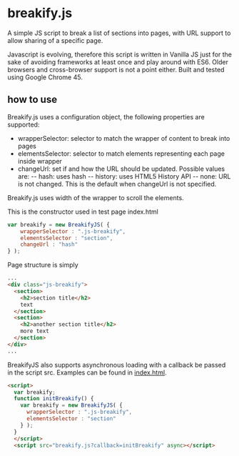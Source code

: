# breakify.js
A simple JS script to break a list of sections into pages, with URL support to allow sharing of a specific page.

Javascript is evolving, therefore this script is written in Vanilla JS just for the sake of avoiding frameworks at least once and play around with ES6. Older browsers and cross-browser support is not a point either. Built and tested using Google Chrome 45.

## how to use
Breakify.js uses a configuration object, the following properties are supported:
- wrapperSelector: selector to match the wrapper of content to break into pages
- elementsSelector: selector to match elements representing each page inside wrapper
- changeUrl: set if and how the URL should be updated. Possible values are:
-- hash: uses hash
-- history: uses HTML5 History API
-- none: URL is not changed. This is the default when changeUrl is not specified.

Breakify.js uses width of the wrapper to scroll the elements.

This is the constructor used in test page index.html
```javascript
var breakify = new BreakifyJS( { 
	wrapperSelector : ".js-breakify", 
	elementsSelector : "section",
	changeUrl : "hash"
} );
```
Page structure is simply
```html
...
<div class="js-breakify">
  <section>
    <h2>section title</h2>
    text
  </section>
  <section>
    <h2>another section title</h2>
    more text
  </section>
</div>
...
```
BreakifyJS also supports asynchronous loading with a callback be passed in the script src.
Examples can be found in [index.html](index.html).
```HTML
<script>
  var breakify;
  function initBreakify() {
  	var breakify = new BreakifyJS( { 
  	  wrapperSelector : ".js-breakify", 
  	  elementsSelector : "section" 
    } );
  }
  </script>
  <script src="breakify.js?callback=initBreakify" async></script>
```
